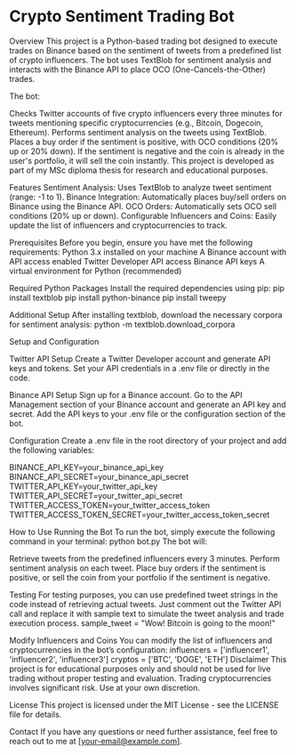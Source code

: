 <h1>Crypto Sentiment Trading Bot</h1>


Overview
This project is a Python-based trading bot designed to execute trades on Binance based on the sentiment of tweets from a predefined list of crypto influencers. 
The bot uses TextBlob for sentiment analysis and interacts with the Binance API to place OCO (One-Cancels-the-Other) trades.

The bot:

Checks Twitter accounts of five crypto influencers every three minutes for tweets mentioning specific cryptocurrencies (e.g., Bitcoin, Dogecoin, Ethereum).
Performs sentiment analysis on the tweets using TextBlob.
Places a buy order if the sentiment is positive, with OCO conditions (20% up or 20% down).
If the sentiment is negative and the coin is already in the user's portfolio, it will sell the coin instantly.
This project is developed as part of my MSc diploma thesis for research and educational purposes.

Features
Sentiment Analysis: Uses TextBlob to analyze tweet sentiment (range: -1 to 1).
Binance Integration: Automatically places buy/sell orders on Binance using the Binance API.
OCO Orders: Automatically sets OCO sell conditions (20% up or down).
Configurable Influencers and Coins: Easily update the list of influencers and cryptocurrencies to track.


Prerequisites
Before you begin, ensure you have met the following requirements:
Python 3.x installed on your machine
A Binance account with API access enabled
Twitter Developer API access
Binance API keys
A virtual environment for Python (recommended)

Required Python Packages
Install the required dependencies using pip:
pip install textblob
pip install python-binance
pip install tweepy

Additional Setup
After installing textblob, download the necessary corpora for sentiment analysis:
python -m textblob.download_corpora

Setup and Configuration

Twitter API Setup
Create a Twitter Developer account and generate API keys and tokens.
Set your API credentials in a .env file or directly in the code.

Binance API Setup
Sign up for a Binance account.
Go to the API Management section of your Binance account and generate an API key and secret.
Add the API keys to your .env file or the configuration section of the bot.

Configuration
Create a .env file in the root directory of your project and add the following variables:

BINANCE_API_KEY=your_binance_api_key
BINANCE_API_SECRET=your_binance_api_secret
TWITTER_API_KEY=your_twitter_api_key
TWITTER_API_SECRET=your_twitter_api_secret
TWITTER_ACCESS_TOKEN=your_twitter_access_token
TWITTER_ACCESS_TOKEN_SECRET=your_twitter_access_token_secret

How to Use
Running the Bot
To run the bot, simply execute the following command in your terminal:
python bot.py
The bot will:

Retrieve tweets from the predefined influencers every 3 minutes.
Perform sentiment analysis on each tweet.
Place buy orders if the sentiment is positive, or sell the coin from your portfolio if the sentiment is negative.

Testing
For testing purposes, you can use predefined tweet strings in the code instead of retrieving actual tweets. Just comment out the Twitter API call and replace it with sample text to simulate the tweet analysis and trade execution process.
sample_tweet = "Wow! Bitcoin is going to the moon!"

Modify Influencers and Coins
You can modify the list of influencers and cryptocurrencies in the bot’s configuration:
influencers = ['influencer1', 'influencer2', 'influencer3']
cryptos = ['BTC', 'DOGE', 'ETH']
Disclaimer
This project is for educational purposes only and should not be used for live trading without proper testing and evaluation. Trading cryptocurrencies involves significant risk. Use at your own discretion.

License
This project is licensed under the MIT License - see the LICENSE file for details.

Contact
If you have any questions or need further assistance, feel free to reach out to me at [your-email@example.com].

